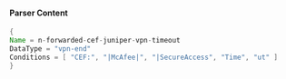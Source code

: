 #### Parser Content
```Java
{
Name = n-forwarded-cef-juniper-vpn-timeout
DataType = "vpn-end"
Conditions = [ "CEF:", "|McAfee|", "|SecureAccess", "Time", "ut" ]
}
```
